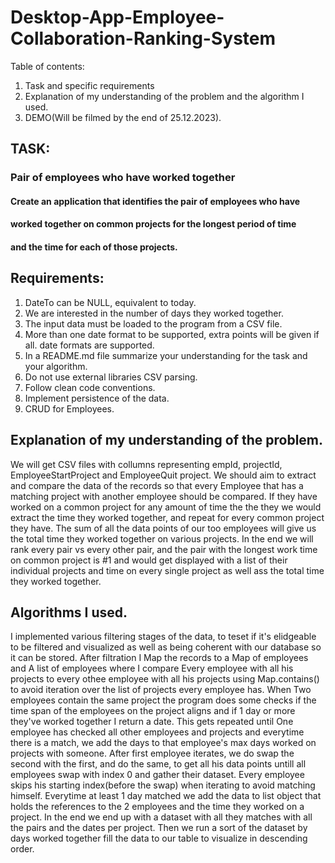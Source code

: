 # Desktop-App-Employee-Collaboration-Ranking-System

Table of contents:
1. Task and specific requirements  
2. Explanation of my understanding of the problem and the algorithm I used.  
3. DEMO(Will be filmed by the end of 25.12.2023).  


## TASK:  
### Pair of employees who have worked together   
#### Create an application that identifies the pair of employees who have 
#### worked together on common projects for the longest period of time
#### and the time for each of those projects.  
  
## Requirements:  
1. DateTo can be NULL, equivalent to today.  
2. We are interested in the number of days they worked together.  
3. The input data must be loaded to the program from a CSV file.  
4. More than one date format to be supported, extra points will be given if all. 
date formats are supported.  
5. In a README.md file summarize your understanding for the task and your
algorithm.  
6. Do not use external libraries CSV parsing.  
7. Follow clean code conventions.  
8. Implement persistence of the data.  
9. CRUD for Employees.  
  
## Explanation of my understanding of the problem.  
  
We will get CSV files with collumns representing empId, projectId, EmployeeStartProject and EmployeeQuit project. We should aim to extract and compare the data of the records so that every Employee that has a matching project with another employee
should be compared. If they have worked on a common project for any amount of time the the they we would extract the time they worked together, and repeat for every common project they have. The sum of all the data points of our too employees will give us
the total time they worked together on various projects. In the end we will rank every pair vs every other pair, and the pair with the longest work time on common project is #1 and would get displayed with a list of their individual projects and time on every single project as well
ass the total time they worked together.  
  
## Algorithms I used.  
  
I implemented various filtering stages of the data, to teset if it's elidgeable to be filtered and visualized as well as being coherent with our database so it can be stored.
After filtration I Map the records to a Map of employees and A list of employees where I compare Every employee with all his projects to every othee employee with all his projects using Map.contains() to avoid iteration over the list of projects every employee has.
When Two employees contain the same project the program does some checks if the time span of the employees on the project aligns and if 1 day or more they've worked together I return a date. This gets repeated until One employee has checked all other employees and projects
and everytime there is a match, we add the days to that employee's max days worked on projects with someone. After first employee iterates, we do swap the second with the first, and do the same, to get all his data points untill all employees swap with index 0 and gather their
dataset. Every employee skips his starting index(before the swap) when iterating to avoid matching himself. Everytime at least 1 day matched we add the data to list<DTO> object that holds the references to the 2 employees and the time they worked on a project. In the end 
we end up with a dataset with all they matches with all the pairs and the dates per project. Then we run a sort of the dataset by days worked together fill the data to our table to visualize in descending order.

